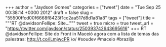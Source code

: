 
+++
author = "Jaydson Gomes"
categories = ["tweet"]
date = "Tue Sep 25 00:38:14 +0000 2012"
draft = false
slug = "55500ffcd00f6668f8423f1cc2aa517d8d1a81a8"
tags = ["tweet"]
title = """RT @davidsonFellipe: Site..."""
tweet = true
micro = true
tweet_url = "https://twitter.com/jaydson/status/250393742643695616"
+++
RT @davidsonFellipe: Site do Front in Maceió agora com a lista de temas das palestras: http://t.co/lLmjwcPR \o/ #soudev #maceio #braziljs
